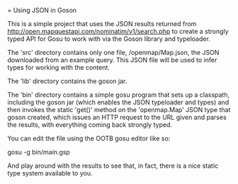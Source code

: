 = Using JSON in Goson

This is a simple project that uses the JSON results returned from 
http://open.mapquestapi.com/nominatim/v1/search.php to create a 
strongly typed API for Gosu to work with via the Goson library
and typeloader.

The 'src' directory contains only one file, /openmap/Map.json, the JSON downloaded
from an example query.  This JSON file will be used to infer types
for working with the content.

The 'lib' directory contains the goson jar.

The 'bin' directory contains a simple gosu program that sets up a
classpath, including the goson jar (which enables the JSON typeloader
and types) and then invokes the static 'get()' method on the 'openmap.Map'
JSON type that goson created, which issues an HTTP request to the URL given
and parses the results, with everything coming back strongly typed.

You can edit the file using the OOTB gosu editor like so:

  gosu -g bin/main.gsp
  
And play around with the results to see that, in fact, there is a nice
static type system available to you.
